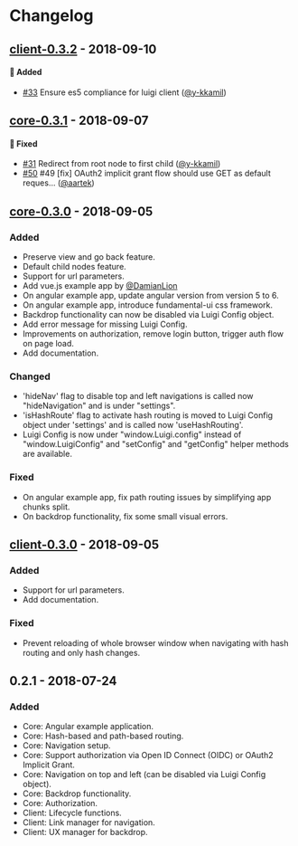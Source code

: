 # Changelog

<!-- 
Generate the changelog using the lerna-changelog tool. 
Run the following command to generate changelog content for pull requests that have been merged since the time when the last git tag was created:

./node_modules/lerna-changelog/bin/cli.js --ignoreCommiters

You can also generate changelog content corresponding to pull requests that were merged in between particular git tags:

./node_modules/lerna-changelog/bin/cli.js --ignoreCommiters --from core-0.3.0 --to core-0.3.1

The lerna-changelog tool detects changes based on PR labels and maps them to sections as per the configuration in the package.json file.
  "changelog": {
    "labels": {
      "breaking": ":boom: Breaking Change",
      "enhancement": ":rocket: Enhancement",
      "bug": ":bug: Bug Fix",
      "documentation": ":memo: Documentation"
    }
    ...
  }
-->

## [client-0.3.2] - 2018-09-10

#### :rocket: Added
* [#33](https://github.com/kyma-project/luigi/pull/33) Ensure es5 compliance for luigi client ([@y-kkamil](https://github.com/y-kkamil))


## [core-0.3.1] - 2018-09-07

#### :bug: Fixed
* [#31](https://github.com/kyma-project/luigi/pull/31) Redirect from root node to first child ([@y-kkamil](https://github.com/y-kkamil))
* [#50](https://github.com/kyma-project/luigi/pull/50) #49 [fix] OAuth2 implicit grant flow should use GET as default reques… ([@aartek](https://github.com/aartek))


## [core-0.3.0] - 2018-09-05
### Added
- Preserve view and go back feature.
- Default child nodes feature.
- Support for url parameters.
- Add vue.js example app by [@DamianLion](https://github.com/DamianLion)
- On angular example app, update angular version from version 5 to 6.
- On angular example app, introduce fundamental-ui css framework.
- Backdrop functionality can now be disabled via Luigi Config object.
- Add error message for missing Luigi Config.
- Improvements on authorization, remove login button, trigger auth flow on page load.
- Add documentation.

### Changed
- 'hideNav' flag to disable top and left navigations is called now "hideNavigation" and is under "settings".
- 'isHashRoute' flag to activate hash routing is moved to Luigi Config object under 'settings' and is called now 'useHashRouting'.
- Luigi Config is now under "window.Luigi.config" instead of "window.LuigiConfig" and "setConfig" and "getConfig" helper methods are available.

### Fixed
- On angular example app, fix path routing issues by simplifying app chunks split.
- On backdrop functionality, fix some small visual errors.

## [client-0.3.0] - 2018-09-05
### Added
- Support for url parameters.
- Add documentation.

### Fixed
- Prevent reloading of whole browser window when navigating with hash routing and only hash changes.

## 0.2.1 - 2018-07-24
### Added
- Core: Angular example application.
- Core: Hash-based and path-based routing.
- Core: Navigation setup.
- Core: Support authorization via Open ID Connect (OIDC) or OAuth2 Implicit Grant.
- Core: Navigation on top and left (can be disabled via Luigi Config object).
- Core: Backdrop functionality.
- Core: Authorization.
- Client: Lifecycle functions.
- Client: Link manager for navigation.
- Client: UX manager for backdrop.

[core-0.3.0]: https://github.com/kyma-project/luigi/compare/v0.2.1...core-0.3.0
[core-0.3.1]: https://github.com/kyma-project/luigi/compare/core-0.3.0...core-0.3.1
[client-0.3.2]: https://github.com/kyma-project/luigi/compare/client-0.3.1...client-0.3.2
[client-0.3.0]: https://github.com/kyma-project/luigi/compare/v0.2.1...client-0.3.0

